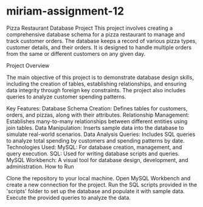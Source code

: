 # miriam-assignment-12
Pizza Restaurant Database Project
This project involves creating a comprehensive database schema for a pizza restaurant to manage and track customer orders. The database keeps a record of various pizza types, customer details, and their orders. It is designed to handle multiple orders from the same or different customers on any given day.

Project Overview

The main objective of this project is to demonstrate database design skills, including the creation of tables, establishing relationships, and ensuring data integrity through foreign key constraints. The project also includes queries to analyze customer spending patterns.

Key Features:
Database Schema Creation: Defines tables for customers, orders, and pizzas, along with their attributes.
Relationship Management: Establishes many-to-many relationships between different entities using join tables.
Data Manipulation: Inserts sample data into the database to simulate real-world scenarios.
Data Analysis Queries: Includes SQL queries to analyze total spending by customers and spending patterns by date.
Technologies Used:
MySQL: For database creation, management, and query execution.
SQL: Used for writing database scripts and queries.
MySQL Workbench: A visual tool for database design, development, and administration.
How to Run

Clone the repository to your local machine.
Open MySQL Workbench and create a new connection for the project.
Run the SQL scripts provided in the 'scripts' folder to set up the database and populate it with sample data.
Execute the provided queries to analyze the data.
